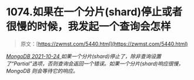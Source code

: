<!--yml
category: 未分类
date: 0001-01-01 00:00:00
--->

# 1074.如果在一个分片(shard)停止或者很慢的时候，我发起一个查询会怎样

> 原文：[https://zwmst.com/5440.html](https://zwmst.com/5440.html)

   [ *MongoDB* ](https://zwmst.com/mongodb)*[ <time datetime="2021-10-25T00:57:03+08:00"> 2021-10-24 </time> ](https://zwmst.com/5440.html)  如果一个分片(shard)停止了，除非查询设置了“Partial”选项，否则查询会返回一个错误。如果一个分片(shard)响应很慢，MongoDB 则会等待它的响应。*